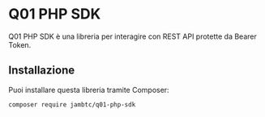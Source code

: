 # Q01 PHP SDK

Q01 PHP SDK è una libreria per interagire con REST API protette da Bearer Token.

## Installazione

Puoi installare questa libreria tramite Composer:

```bash
composer require jambtc/q01-php-sdk
